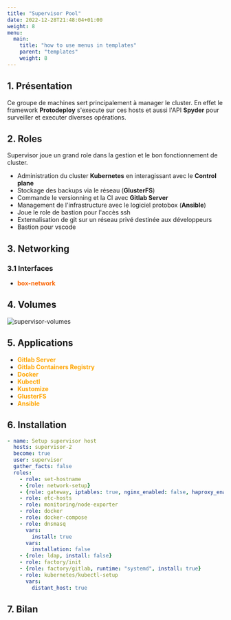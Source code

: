 ```yaml
---
title: "Supervisor Pool"
date: 2022-12-28T21:48:04+01:00
weight: 8
menu:
  main:
    title: "how to use menus in templates"
    parent: "templates"
    weight: 8
---
```

## 1. Présentation

Ce groupe de machines sert principalement à manager le cluster. En effet le framework **Protodeploy** s'execute sur ces hosts et aussi l'API **Spyder** pour surveiller et executer diverses opérations. 

## 2. Roles
Supervisor joue un grand role dans la gestion et le bon fonctionnement de cluster.

- Administration du cluster **Kubernetes** en interagissant avec le **Control plane**
- Stockage des backups via le réseau (**GlusterFS**)
- Commande le versionning et la CI avec **Gitlab Server**
- Management de l'infrastructure avec le logiciel protobox (**Ansible**)
- Joue le role de bastion pour l'accès ssh
- Externalisation de git sur un réseau privé destinée aux développeurs
- Bastion pour vscode

## 3. Networking

### 3.1 Interfaces
  - <span style="color:#FA6400">**box-network**</span>

## 4. Volumes
![supervisor-volumes](images/supervisor-volumes.png)

## 5. Applications
- <span style="color:orange;font-weight:Bold">Gitlab Server</span>
- <span style="color:orange;font-weight:Bold">Gitlab Containers Registry</span>
- <span style="color:orange;font-weight:Bold">Docker</span>
- <span style="color:orange;font-weight:Bold">Kubectl</span>
- <span style="color:orange;font-weight:Bold">Kustomize</span>
- <span style="color:orange;font-weight:Bold">GlusterFS</span>
- <span style="color:orange;font-weight:Bold">Ansible</span>

## 6. Installation

```yaml
- name: Setup supervisor host
  hosts: supervisor-2
  become: true
  user: supervisor
  gather_facts: false
  roles:
    - role: set-hostname
    - {role: network-setup}
    - {role: gateway, iptables: true, nginx_enabled: false, haproxy_enabled: false, iptables: false}
    - role: etc-hosts
    - role: monitoring/node-exporter
    - role: docker
    - role: docker-compose
    - role: dnsmasq
      vars:
        install: true
      vars:
        installation: false
    - {role: ldap, install: false}
    - role: factory/init
    - {role: factory/gitlab, runtime: "systemd", install: true}
    - role: kubernetes/kubectl-setup
      vars:
        distant_host: true
```

## 7. Bilan
